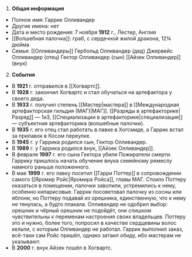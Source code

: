 1. **Общая информация**
 - Полное имя: Гаррик Олливандер
 - Другие имена: нет
 - Дата и место рождения: 7 ноября **1912** г., Лестер, Англия
 - [[Волшебная палочка]]: граб, с сердечной жилой дракона, 12¾ дюйма
 - Семья: [[Олливандеры]]
	Гербольд Олливандер (дед)
	Джервейс Олливандер (отец)
	Гектор Олливандер (сын)
	[[Айзек Олливандер]] (внук)

2. **События**
 - В **1921** г. отправился в [[Хогвартс]].
 - В **1928** г. закончил Хогвартс и стал обучаться на артефактора у своего деда.
 - В **1933** г. получил степень [[Мастер|мастера]] в [[Международная артефакторская гильдия (МАГ)|МАГ]]. [[Разряды в артефакторике|Разряд]] — 1и3, [[Специализации в артефакторике|специализация]] — субъектная артефакторика (волшебные палочки).
 - В **1935** г. его отец стал работать в лавке в Хогсмиде, а Гаррик встал за прилавок в Косом переулке.
 - В **1945** г. у Гаррика родился сын, Гектор Олливандер.
 - В **1989** г. у Гаррика родился внук, [[Айзек Олливандер]].
 - В феврале **1997** г. его сына Гектора убили Пожиратели смерти. Гаррику пришлось начать обучение внука семейному ремеслу намного раньше положенного.
 - В мае **1999** г. его лавку посетил [[Гарри Поттер]] в сопровождении самого [[Яромир Ройс|Яромира Ройса]], главы МАГ. Стоило Поттеру оказаться в помещении, палочки завопили, устремились к нему, особенно кипарисовые. Гаррик посоветовал палочку из сосны или яблони, но Поттеру подавай из орешника, единственную, что к нему не тянулась, а будто плакала. Олливандер не одобрил выбор: орешник и чёрный орешник не подойдёт, они слишком чувствительны к переменам настроения своих владельцев. Поттеру это и нужно, более того, попросил в качестве сердцевины волос кельпи, с которым Олливандер не работал. Гаррик выполнил заказ, всё-таки сам Ройс пришёл, однако затаил обиду, ибо мастерам не указывают.
 - В **2000** г. внук Айзек пошёл в Хогвартс.